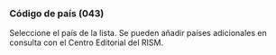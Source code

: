 ### Código de país (043)

Seleccione el país de la lista. Se pueden añadir países adicionales en consulta con el Centro Editorial del RISM.